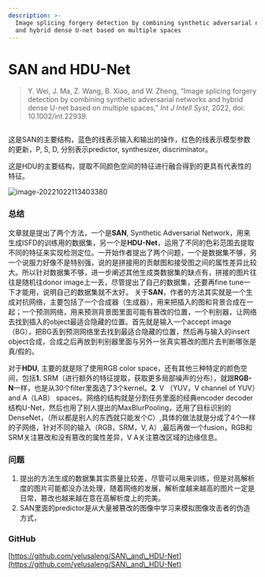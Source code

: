 ```yaml
---
description: >-
  Image splicing forgery detection by combining synthetic adversarial networks
  and hybrid dense U-net based on multiple spaces
---
```


# SAN and HDU-Net

> Y. Wei, J. Ma, Z. Wang, B. Xiao, and W. Zheng, “Image splicing forgery detection by combining synthetic adversarial networks and hybrid dense U-net based on multiple spaces,” _Int J Intell Syst_, 2022, doi: 10.1002/int.22939.&#x20;

<figure><img src="https://s2.loli.net/2022/10/22/Ofkq7lAXcN6WDVs.png" alt=""><figcaption></figcaption></figure>

这是SAN的主要结构，蓝色的线表示输入和输出的操作，红色的线表示模型参数的更新，P, S, D, 分别表示predictor, synthesizer, discriminator。

这是HDU的主要结构，提取不同颜色空间的特征进行融合得到的更具有代表性的特征。

![image-20221022113403380](https://s2.loli.net/2022/11/10/BQGC61DONxjlfLi.png)

### **总结**

文章就是提出了两个方法，一个是**SAN**, Synthetic Adversarial Network，用来生成ISFD的训练用的数据集，另一个是**HDU-Net**，运用了不同的色彩范围去提取不同的特征来实现检测定位。一开始作者提出了两个问题，一个是数据集不够，另一个说服力好像不是特别强，说的是拼接用的贡献图和接受图之间的属性差异比较大。所以针对数据集不够，进一步阐述其他生成类数据集的缺点有，拼接的图片往往是随机往donor image上一丢，尽管提出了自己的数据集，还要再fine tune一下才能用，说明自己的数据集就不太好。 关于**SAN**，作者的方法其实就是一个生成对抗网络，主要包括了一个合成器（生成器），用来把插入的图和背景合成在一起；一个预测网络，用来预测背景图里面可能有篡改的位置，一个判别器，让网络去找到插入的object最适合隐藏的位置。首先就是输入一个accept image（BG），把BG丢到预测网络里去找到最适合隐藏的位置，然后再与输入的insert object合成，合成之后再放到判别器里面与另外一张真实篡改的图片去判断哪张是真/假的。

对于**HDU**, 主要的就是除了使用RGB color space，还有其他三种特定的颜色空间，包括**1.** SRM（进行额外的特征提取，获取更多局部噪声的分布），就跟**RGB-N**一样，也是从30个filter里面选了3个kernel。**2**. V （YUV，V channel of YUV）and A（LAB） spaces。网络的结构就是分割任务里面的经典encoder decoder结构U-Net，然后也用了别人提出的MaxBlurPooling，还用了目标识别的DenseNet，（所以都是别人的东西就只能发个C）,具体的做法就是分成了4个一样的子网络，针对不同的输入（RGB，SRM，V, A）,最后再做一个fusion，RGB和SRM关注篡改和没有篡改的属性差异，V A关注篡改区域的边缘信息。

### **问题**

1. 提出的方法生成的数据集其实质量比较差，尽管可以用来训练，但是对高解析度的图片可能都没办法处理，随着网络的发展，解析度越来越高的图片一定是日常，篡改也越来越在意在高解析度上的完美。
2. SAN里面的predictor是从大量被篡改的图像中学习来模拟图像攻击者的伪造方式，

### GitHub

[https://github.com/yelusaleng/SAN\_and\_HDU-Net](https://github.com/yelusaleng/SAN\_and\_HDU-Net)

